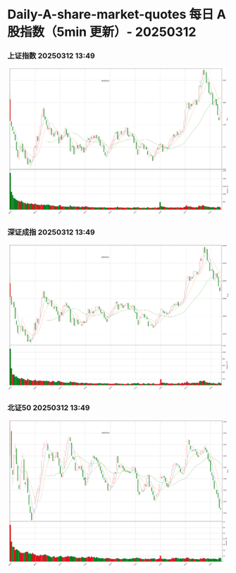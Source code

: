
# Daily-A-share-market-quotes 每日 A 股指数（5min 更新）- 20250312

### 上证指数 20250312 13:49
![](./fig/2025/3/20250312-sh000001.png)

### 深证成指 20250312 13:49
![](./fig/2025/3/20250312-sz399001.png)

### 北证50 20250312 13:49
![](./fig/2025/3/20250312-bj899050.png)
